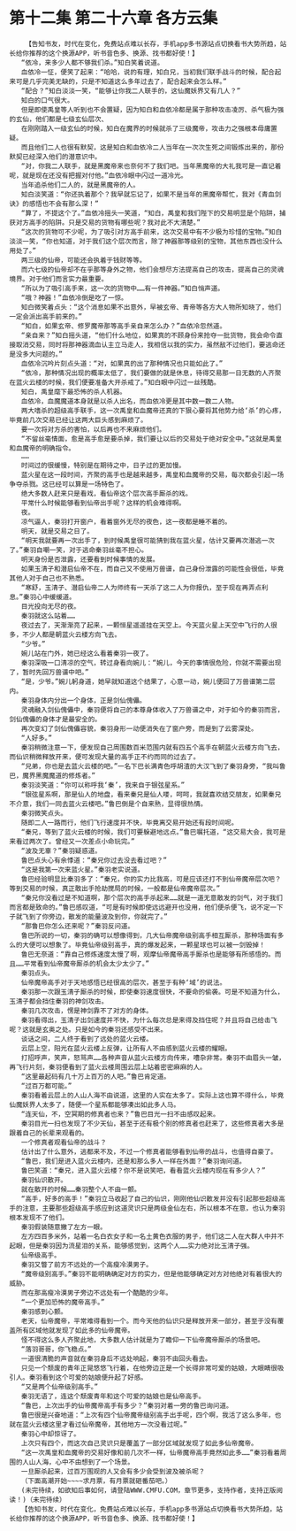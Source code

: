 # 第十二集 第二十六章 各方云集
        【告知书友，时代在变化，免费站点难以长存，手机app多书源站点切换看书大势所趋，站长给你推荐的这个换源APP，听书音色多、换源、找书都好使！】
       “依冷，来多少人都不够我们杀。”知白笑着说道。
       血依冷一怔，便笑了起来：“哈哈，说的有理，知白兄，当初我们联手战斗的时候，配合起来可是几乎完美无缺的，只是不知道这么多年过去了，配合起来会怎么样。”
       “配合？”知白淡淡一笑，“能够让你我二人联手的，这仙魔妖界又有几人？”
       知白的口气很大。
       但是即使禹皇等人听到也不会置疑，因为知白和血依冷都是属于那种攻击凌厉、杀气极为强的玄仙，他们都是七级玄仙层次、
       在刚刚踏入一级玄仙的时候，知白在魔界的时候就杀了三级魔帝，攻击力之强根本毋庸置疑。
       而且他们二人也很有默契，这是知白和血依冷二人当年在一次次生死之间锻炼出来的，那份默契已经深入他们的潜意识中。
       “对，你我二人联手，就是黑魔帝来也奈何不了我们吧。当年黑魔帝的大礼我可是一直记着呢，就是现在还没有把握对付他。”血依冷眼中闪过一道冷光。
       当年追杀他们二人的，就是黑魔帝的人。
       知白淡笑道：“你还执着那个？我早就忘记了，如果不是当年的黑魔帝帮忙，我对《青血剑诀》的感悟也不会有那么深！”
       “算了，不提这个了。”血依冷摇头一笑道，“知白，禹皇和我们陛下的交易明显是个陷阱，捕获对方高手的陷阱。只是交易的货物有哪些呢？我对此不大清楚。”
       “这次的货物可不少呢，为了吸引对方高手前来，这次交易中有不少极为珍惜的宝物。”知白淡淡一笑，“你也知道，对于我们这个层次而言，除了神器那等级别的宝物，其他东西也没什么用处了。”
       两三级的仙帝，可能还会执着于钱财等等。
       而六七级的仙帝却不在乎那等身外之物，他们会想尽方法提高自己的攻击，提高自己的灵魂境界。对于他们而言实力最重要。
       “所以为了吸引高手来，这一次的货物中……有一件神器。”知白悄声道。
       “哦？神器！”血依冷倒是吃了一惊。
       知白微笑着点头：“这个消息如果不出意外，早被玄帝、青帝等各方大人物所知晓了，他们一定会派出高手前来的。”
       “知白，如果玄帝、修罗魔帝那等高手亲自来怎么办？”血依冷忽然道。
       “亲自来？”知白摇头道，“他们什么地位，如果真的不顾身份来抢夺一批货物，我会命令直接取消交易，同时将那神器滴血认主立马走人，我相信以我的实力，虽然敌不过他们，要逃命还是没多大问题的。”
       血依冷沉吟片刻点头道：“对，如果真的出了那种情况也只能如此了。”
       “依冷，那种情况出现的概率太低了，我们要做的就是休息，待得交易那一日无数的人齐聚在蓝火云楼的时候，我们便要准备大开杀戒了。”知白眼中闪过一丝残酷。
       知白，禹皇麾下最恐怖的杀人机器。
       血依冷，血魔魔道本身就是以杀人出名，而血依冷更是其中数一数二人物。
       两大嗜杀的超级高手联手，这一次禹皇和血魔帝还真的下狠心要将其他势力给‘杀’的心疼，毕竟前几次交易已经让这两大巨头感到麻烦了。
       要一次将对方杀的害怕，以后再也不来麻烦他们。
       “不留丝毫情面，愈是高手愈是要杀掉，我们要让以后的交易处于绝对安全中。”这就是禹皇和血魔帝的明确指令。
       ……
       时间过的很缓慢，特别是在期待之中，日子过的更加慢。
       蓝火星在这一段时间，齐聚的高手也是越来越多，禹皇和血魔帝的交易，每次都会引起一场争夺杀戮。这已经可以算是一场特色了。
       绝大多数人赶来只是看戏，看仙帝这个层次高手厮杀的戏。
       平常什么时候能够看到仙帝出手呢？这样的机会难得啊。
       夜。
       凉气逼人，秦羽打开窗户，看着窗外无尽的夜色，这一夜都是睡不着的。
       明天，就是交易之日了。
       “明天我就要再一次出手了，到时候禹皇很可能猜到我在蓝火星，估计又要再次潜逃一次了。”秦羽自嘲一笑，对于逃命秦羽丝毫不担心。
       明天身份是否泄露，还要看到时候事情的发展。
       如果玉清子和潜启仙帝不在，而自己又不使用万兽谱，自己身份泄露的可能性会很低，毕竟其他人对于自己也不熟悉。
       “寒舒，玉清子、潜启仙帝二人为师终有一天杀了这二人为你报仇，至于现在再弄点利息。”秦羽心中缓缓道。
       目光投向无尽的夜。
       秦羽就这么站着……
       夜过去了，天渐渐亮了起来，一颗恒星遥遥挂在天空上。今天蓝火星上天空中飞行的人很多，不少人都是朝蓝火云楼方向飞去。
       “少爷。”
       婉儿站在门外，她已经这么看着秦羽一夜了。
       秦羽深吸一口清凉的空气，转过身看向婉儿：“婉儿，今天的事情很危险，你就不需要出现了，暂时先回万兽谱中吧。”
       “是，少爷。”婉儿躬身道，她早就知道这个结果了，心意一动，婉儿便回了万兽谱第二层内。
       秦羽身体内分出一个身体，正是剑仙傀儡。
       灵魂融入剑仙傀儡中，秦羽便将自己的本尊身体收入了万兽谱之中，对于如今的秦羽而言，剑仙傀儡的身体才是最安全的。
       再次变幻了剑仙傀儡容貌，秦羽身形一动便消失在了窗户旁，而是到了云雾深处。
       “人好多。”
       秦羽稍微注意一下，便发现自己周围数百米范围内就有四五个高手在朝蓝火云楼方向飞去，而仙识稍微释放开来，便可发现大量的高手正不约而同的过去了。
       “兄弟，你也是去蓝火云楼的吧。”一名下巴长满青色呼胡渣的大汉飞到了秦羽身旁，“我叫鲁巴，魔界黑魔魔道的修炼者。”
       秦羽淡笑道：“你可以称呼我‘秦’，我来自于银弦星系。”
       “银弦星系啊，那是仙人的地盘，看来秦兄是仙人喽，呵呵，我就喜欢结交朋友，如果秦兄不介意，我们一同去蓝火云楼吧。”鲁巴倒是个自来熟，显得很热情。
       秦羽微笑点头。
       随即二人一路而行，他们飞行速度并不快，毕竟离交易开始还有段时间呢。
       “秦兄，等到了蓝火云楼的时候，我们可要躲避地远点。”鲁巴嘱托道，“这交易大会，我可是来看过两次了。曾经又一次差点小命玩完。”
       “波及无辜？”秦羽疑惑道。
       鲁巴点头心有余悸道：“秦兄你过去没去看过吧？”
       “这是我第一次来蓝火星。”秦羽老实说道。
       鲁巴经验明显比秦羽多了：“秦兄，你的实力比我高，可是应该还打不到仙帝魔帝层次吧？等到交易的时候，真正敢出手抢劫搅局的时候，一般都是仙帝魔帝层次。”
       “秦兄你没看过是不知道啊，那个层次的高手杀起来……就是一道无意散发的剑气，对于我们而言都是致命的。”鲁巴感叹道，“可是有时候即使远远避开也没用，他们便杀便飞，说不定一下子就飞到了你旁边，散发的能量波及到你，你就完了。”
       “那鲁巴你怎么还来呢？”秦羽反问道。
       鲁巴所说的一切，秦羽的确可以想像得到，几大仙帝魔帝级别高手相互厮杀，那种场面有多么的大便可以想象了。毕竟仙帝级别高手，真的爆发起来，一颗星球也可以被一剑毁掉！
       鲁巴无奈道：“靠自己修炼速度太慢了啊，观摩仙帝魔帝高手厮杀也是能够有所感悟的。而且……平常看到仙帝魔帝厮杀的机会太少太少了。”
       秦羽点头。
       仙帝魔帝高手对于天地感悟已经很高的层次，甚至于有种‘域’的说法。
       秦羽那一次跟玉清子厮杀的时候，即使秦羽速度很快，不要命的偷袭。可是不知道为什么，玉清子都会挡住秦羽的神剑攻击。
       秦羽几次攻击，愣是神剑靠不了对方的身体。
       秦羽看得出，玉清子出剑速度并不快，为什么每次总是来得及挡住呢？并且将自己给击飞呢？这就是玄奥之处。只是如今的秦羽还感受不出来。
       谈话之间，二人终于看到了远处的蓝火云楼。
       云层上空，阳光在蓝火云楼上反弹，让所有人不由感到蓝火云楼的耀眼。
       打招呼声，笑声，怒骂声……各种声音从蓝火云楼方向传来，嘈杂非常。秦羽不由眉头一皱，再飞行片刻，秦羽便看到了蓝火云楼周围云层上站着密密麻麻的人。
       “这里最起码有几十万上百万的人吧。”鲁巴肯定道。
       “过百万都可能。”
       秦羽看着云层上的人山人海不由说道，这里的人实在太多了。实际上这也算不得什么，毕竟仙魔妖界人太多了，随便一个星系都能够凑出如此多人马。
       “连天仙，不，空冥期的修真者也来？”鲁巴目光一扫不由感叹起来。
       秦羽目光一扫也发现了不少天仙，甚至于还有极个别的修真者也赶来了，这些修真者大多是跟着自己的长辈来观看的。
       一个修真者观看仙帝的战斗？
       估计出了什么意外，逃都来不及，不过一个修真者能够看到仙帝的战斗，也值得自豪了。
       “鲁巴，我们是进入蓝火云楼内，还是和那么多人一样在外面？”秦羽询问道。
       鲁巴笑道：“秦兄，进入蓝火云楼？你不是说笑吧，看看蓝火云楼内现在有多少人？”
       秦羽仙识散开。
       就在散开的时候……秦羽整个人不由一颤。
       “高手，好多的高手！”秦羽立马收起了自己的仙识，刚刚他仙识散发并没有引起那些超级高手的注意，主要那些超级高手感应到这道灵识只是两级金仙左右，所以根本不在意，也认为秦羽根本发现不了他们。
       秦羽假装随意撇了左方一眼。
       左方四百多米外，站着一名白衣女子和一名土黄色衣服的男子，他们这二人在大群人中并不起眼，但是秦羽因为流星泪的关系，能够感觉到，这两个人……实力绝对比玉清子强。
       仙帝级高手。
       秦羽又瞥了前方不远处的一个高瘦冷漠男子。
       “魔帝级别高手。”秦羽不能明确确定对方的实力，但是他能够确定对方对他绝对有着很大的威胁。
       而在那高瘦冷漠男子旁边不远处有一个酷酷的少年。
       “一个更加恐怖的魔帝高手。”
       秦羽感到心颤。
       老天，仙帝魔帝，平常难得看到一个。而今天他的仙识只是释放开来一部分，甚至于没有覆盖所有区域他就发现了如此多的仙帝魔帝。
       怪不得这么多人齐聚此地，大多数人估计就是为了瞻仰一下仙帝魔帝厮杀的场景吧。
       “落羽哥哥，你飞稳点。”
       一道很清脆的声音就在秦羽身后不远处响起，秦羽不由回头看去。
       只见一个颓废的青年正晃悠悠飞行着，在他旁边正是一个长得非常可爱的姑娘，大眼睛很吸引人。秦羽看到这个可爱的姑娘便升起了好感。
       “又是两个仙帝级别高手。”
       秦羽无语了，连这个颓废青年和这个可爱的姑娘也是仙帝高手。
       “鲁巴，上次出手的仙帝魔帝高手有多少？”秦羽对着一旁的鲁巴询问道。
       鲁巴很是兴奋地道：“上次有四个仙帝魔帝级别高手出手呢，四个啊，我活了这么多年，也就在蓝火云楼这里才看过仙帝魔帝，其他地方一次没看过呢。”
       秦羽心中却惊讶了。
       上次只有四个，而这次自己灵识只是覆盖了一部分区域就发现了如此多仙帝魔帝。
       “这一次禹皇和血魔帝的交易好像和前几次不一样，仙帝魔帝高手竟然如此多……”秦羽看着周围的人山人海，心中不由想到了一个场景。
       一旦厮杀起来，过百万围观的人又会有多少会受到波及被杀呢？
       （下面高潮开始~~~~求月票，有月票就砸番茄吧。）
       (未完待续，如欲知后事如何，请登陆WWW.CMFU.COM，章节更多，支持作者，支持正版阅读！)（未完待续）
       【告知书友，时代在变化，免费站点难以长存，手机app多书源站点切换看书大势所趋，站长给你推荐的这个换源APP，听书音色多、换源、找书都好使！】